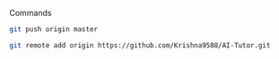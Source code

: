 Commands
```bash
git push origin master
```

```bash
git remote add origin https://github.com/Krishna9588/AI-Tutor.git
```
